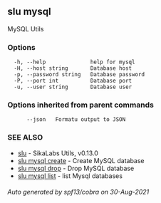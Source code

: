 ## slu mysql

MySQL Utils

### Options

```
  -h, --help              help for mysql
  -H, --host string       Database host
  -p, --password string   Database password
  -P, --port int          Database port
  -u, --user string       Database user
```

### Options inherited from parent commands

```
      --json   Formatu output to JSON
```

### SEE ALSO

* [slu](slu.md)	 - SikaLabs Utils, v0.13.0
* [slu mysql create](slu_mysql_create.md)	 - Create MySQL database
* [slu mysql drop](slu_mysql_drop.md)	 - Drop MySQL database
* [slu mysql list](slu_mysql_list.md)	 - list Mysql databases

###### Auto generated by spf13/cobra on 30-Aug-2021
